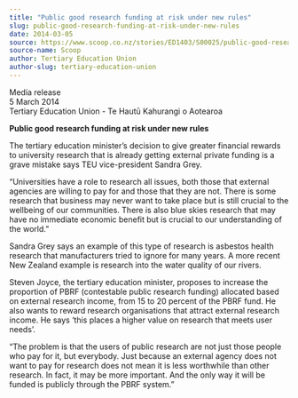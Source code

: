 ```yaml
---
title: "Public good research funding at risk under new rules"
slug: public-good-research-funding-at-risk-under-new-rules
date: 2014-03-05
source: https://www.scoop.co.nz/stories/ED1403/S00025/public-good-research-funding-at-risk-under-new-rules.htm
source-name: Scoop
author: Tertiary Education Union
author-slug: tertiary-education-union
---
```


<p>Media release<br>5 March 2014<br>Tertiary Education Union -
Te Hautū Kahurangi o Aotearoa</p>

<p><strong>Public good
research funding at risk under new rules</strong></p>

<p>The
tertiary education minister’s decision to give greater
financial rewards to university research that is already
getting external private funding is a grave mistake says TEU
vice-president Sandra Grey.</p>

<p>“Universities have a role to
research all issues, both those that external agencies are
willing to pay for and those that they are not. There is
some research that business may never want to take place but
is still crucial to the wellbeing of our communities. There
is also blue skies research that may have no immediate
economic benefit but is crucial to our understanding of the
world.”</p>

<p>Sandra Grey says an example of this type of
research is asbestos health research that manufacturers
tried to ignore for many years. A more recent New Zealand
example is research into the water quality of our
rivers.</p>

<p>Steven Joyce, the tertiary education minister,
proposes to increase the proportion of PBRF (contestable
public research funding) allocated based on external
research income, from 15 to 20 percent of the PBRF fund. He
also wants to reward research organisations that attract
external research income. He says ‘this places a higher
value on research that meets user needs’.</p>

<p>“The problem
is that the users of public research are not just those
people who pay for it, but everybody. Just because an
external agency does not want to pay for research does not
mean it is less worthwhile than other research. In fact, it
may be more important. And the only way it will be funded is
publicly through the PBRF
system.”</p>

<p></p>